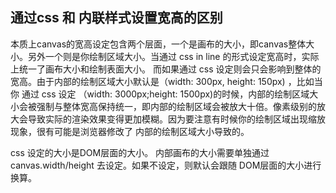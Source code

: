 ## 通过css 和 内联样式设置宽高的区别
本质上canvas的宽高设定包含两个层面，一个是画布的大小，即canvas整体大小。另外一个则是你绘制区域大小。当通过 css in line 的形式设定宽高时，实际上统一了画布大小和绘制表面大小。
而如果通过 css 设定则会只会影响到整体的宽高。由于内部的绘制区域大小默认是（width: 300px, height: 150px) ，比如当你 通过 css 设定 （width: 3000px;height: 1500px)的时候，内部的绘制区域大小会被强制与整体宽高保持统一，即内部的绘制区域会被放大十倍。像素级别的放大会导致实际的渲染效果变得更加模糊。因为要注意有时候你的绘制区域出现缩放现象，很有可能是浏览器修改了 内部的绘制区域大小导致的。

css 设定的大小是DOM层面的大小。
内部画布的大小需要单独通过 canvas.width/height 去设定。如果不设定，则默认会跟随 DOM层面的大小进行换算。